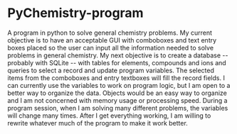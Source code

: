 # PyChemistry-program
A program in python to solve general chemistry problems.
My current objective is to have an acceptable GUI with comboboxes and text entry boxes 
placed so the user can input all the information needed to solve problems in general chemistry.
My next objective is to create a database -- probably with SQLite -- with tables for elements, compounds and ions
and queries to select a record and update program variables. The selected items from the comboboxes and entry textboxes 
will fill the record fields. 
I can currently use the variables to work on program logic, but I am open to a better way to organize the data. 
Objects would be an easy way to organize and I am not concerned with memory usage or processing speed.
During a program session, when I am solving many different problems, the variables will change many times. 
After I get everything working, I am willing to rewrite whatever much of the program to make it work better. 
